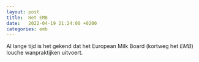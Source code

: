 ```yaml
---
layout: post
title:  Het EMB
date:   2022-04-19 21:24:00 +0200
categories: emb
---
```

Al lange tijd is het gekend dat het European Milk Board (kortweg het *EMB*) louche wanpraktijken uitvoert.
